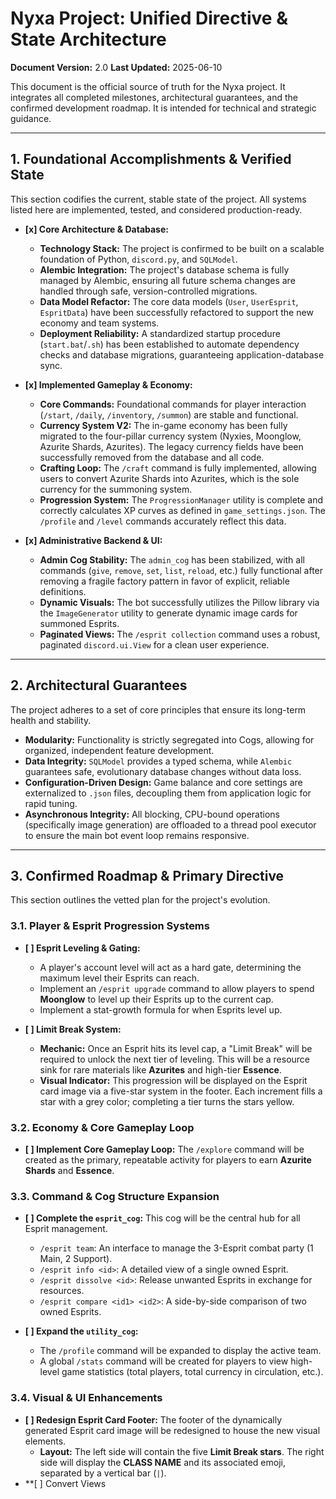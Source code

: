# Nyxa Project: Unified Directive & State Architecture
**Document Version:** 2.0
**Last Updated:** 2025-06-10

This document is the official source of truth for the Nyxa project. It integrates all completed milestones, architectural guarantees, and the confirmed development roadmap. It is intended for technical and strategic guidance.

---

## 1. Foundational Accomplishments & Verified State

This section codifies the current, stable state of the project. All systems listed here are implemented, tested, and considered production-ready.

-   **[x] Core Architecture & Database:**
    -   **Technology Stack:** The project is confirmed to be built on a scalable foundation of Python, `discord.py`, and `SQLModel`.
    -   **Alembic Integration:** The project's database schema is fully managed by Alembic, ensuring all future schema changes are handled through safe, version-controlled migrations.
    -   **Data Model Refactor:** The core data models (`User`, `UserEsprit`, `EspritData`) have been successfully refactored to support the new economy and team systems.
    -   **Deployment Reliability:** A standardized startup procedure (`start.bat`/`.sh`) has been established to automate dependency checks and database migrations, guaranteeing application-database sync.

-   **[x] Implemented Gameplay & Economy:**
    -   **Core Commands:** Foundational commands for player interaction (`/start`, `/daily`, `/inventory`, `/summon`) are stable and functional.
    -   **Currency System V2:** The in-game economy has been fully migrated to the four-pillar currency system (Nyxies, Moonglow, Azurite Shards, Azurites). The legacy currency fields have been successfully removed from the database and all code.
    -   **Crafting Loop:** The `/craft` command is fully implemented, allowing users to convert Azurite Shards into Azurites, which is the sole currency for the summoning system.
    -   **Progression System:** The `ProgressionManager` utility is complete and correctly calculates XP curves as defined in `game_settings.json`. The `/profile` and `/level` commands accurately reflect this data.

-   **[x] Administrative Backend & UI:**
    -   **Admin Cog Stability:** The `admin_cog` has been stabilized, with all commands (`give`, `remove`, `set`, `list`, `reload`, etc.) fully functional after removing a fragile factory pattern in favor of explicit, reliable definitions.
    -   **Dynamic Visuals:** The bot successfully utilizes the Pillow library via the `ImageGenerator` utility to generate dynamic image cards for summoned Esprits.
    -   **Paginated Views:** The `/esprit collection` command uses a robust, paginated `discord.ui.View` for a clean user experience.

---

## 2. Architectural Guarantees

The project adheres to a set of core principles that ensure its long-term health and stability.

-   **Modularity:** Functionality is strictly segregated into Cogs, allowing for organized, independent feature development.
-   **Data Integrity:** `SQLModel` provides a typed schema, while `Alembic` guarantees safe, evolutionary database changes without data loss.
-   **Configuration-Driven Design:** Game balance and core settings are externalized to `.json` files, decoupling them from application logic for rapid tuning.
-   **Asynchronous Integrity:** All blocking, CPU-bound operations (specifically image generation) are offloaded to a thread pool executor to ensure the main bot event loop remains responsive.

---

## 3. Confirmed Roadmap & Primary Directive

This section outlines the vetted plan for the project's evolution.

### 3.1. Player & Esprit Progression Systems

-   **[ ] Esprit Leveling & Gating:**
    -   A player's account level will act as a hard gate, determining the maximum level their Esprits can reach.
    -   Implement an `/esprit upgrade` command to allow players to spend **Moonglow** to level up their Esprits up to the current cap.
    -   Implement a stat-growth formula for when Esprits level up.

-   **[ ] Limit Break System:**
    -   **Mechanic:** Once an Esprit hits its level cap, a "Limit Break" will be required to unlock the next tier of leveling. This will be a resource sink for rare materials like **Azurites** and high-tier **Essence**.
    -   **Visual Indicator:** This progression will be displayed on the Esprit card image via a five-star system in the footer. Each increment fills a star with a grey color; completing a tier turns the stars yellow.

### 3.2. Economy & Core Gameplay Loop

-   **[ ] Implement Core Gameplay Loop:** The `/explore` command will be created as the primary, repeatable activity for players to earn **Azurite Shards** and **Essence**.

### 3.3. Command & Cog Structure Expansion

-   **[ ] Complete the `esprit_cog`:** This cog will be the central hub for all Esprit management.
    -   `/esprit team`: An interface to manage the 3-Esprit combat party (1 Main, 2 Support).
    -   `/esprit info <id>`: A detailed view of a single owned Esprit.
    -   `/esprit dissolve <id>`: Release unwanted Esprits in exchange for resources.
    -   `/esprit compare <id1> <id2>`: A side-by-side comparison of two owned Esprits.

-   **[ ] Expand the `utility_cog`:**
    -   The `/profile` command will be expanded to display the active team.
    -   A global `/stats` command will be created for players to view high-level game statistics (total players, total currency in circulation, etc.).

### 3.4. Visual & UI Enhancements

-   **[ ] Redesign Esprit Card Footer:** The footer of the dynamically generated Esprit card image will be redesigned to house the new visual elements.
    -   **Layout:** The left side will contain the five **Limit Break stars**. The right side will display the **CLASS NAME** and its associated emoji, separated by a vertical bar (`|`).
-   **[ ] Convert Views